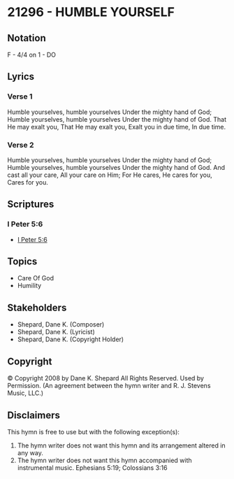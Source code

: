 # 21296 - HUMBLE YOURSELF

## Notation

F - 4/4 on 1 - DO

## Lyrics

### Verse 1

Humble yourselves, humble yourselves Under the mighty hand of God; Humble yourselves, humble yourselves Under the mighty hand of God. That He may exalt you, That He may exalt you, Exalt you in due time, In due time.

### Verse 2

Humble yourselves, humble yourselves Under the mighty hand of God; Humble yourselves, humble yourselves Under the mighty hand of God. And cast all your care, All your care on Him; For He cares, He cares for you, Cares for you.


## Scriptures

### I Peter 5:6

- [I Peter 5:6](https://www.biblegateway.com/passage/?search=I%20Peter%205%3A6)


## Topics

- Care Of God
- Humility

## Stakeholders

- Shepard, Dane K. (Composer)
- Shepard, Dane K. (Lyricist)
- Shepard, Dane K. (Copyright Holder)

## Copyright

© Copyright 2008 by Dane K. Shepard All Rights Reserved. Used by Permission.
(An agreement between the hymn writer and R. J. Stevens Music, LLC.)

## Disclaimers

This hymn is free to use but with the following exception(s):
1. The hymn writer does not want this hymn and its arrangement altered in any way.
2. The hymn writer does not want this hymn accompanied with instrumental music.
Ephesians 5:19; Colossians 3:16

